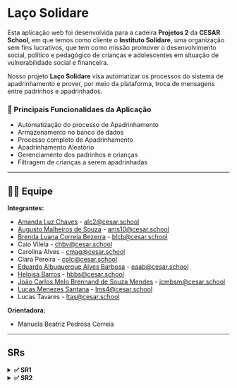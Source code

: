 # Laço Solidare

Esta aplicação web foi desenvolvida para a cadeira **Projetos 2** da **CESAR School**, em que temos como cliente o **Instituto Solidare**, uma organização sem fins lucrativos, que tem como missão promover o desenvolvimento social, político e pedagógico de crianças e adolescentes em situação de vulnerabilidade social e financeira.​ 

Nosso projeto **Laço Solidare** visa automatizar os processos do sistema de apadrinhamento e prover, por meio da plataforma, troca de mensagens entre padrinhos e apadrinhados.

### 📝 Principais Funcionalidaes da Aplicação
- Automatização do processo de Apadrinhamento 
- Armazenamento no banco de dados
- Processo completo de Apadrinhamento
- Apadrinhamento Aleatório
- Gerenciamento dos padrinhos e crianças
- Filtragem de crianças a serem apadrinhadas

---

## 👩‍💻 Equipe

**Integrantes:**

* [Amanda Luz Chaves](https://github.com/amandaaluzc) - alc2@cesar.school  
* [Augusto Malheiros de Souza](https://github.com/goodguto) - ams10@cesar.school  
* [Brenda Luana Correia Bezerra](https://github.com/brendalu2005) - blcb@cesar.school  
* Caio Vilela - chbv@cesar.school  
* Carolina Alves - cmag@cesar.school  
* Clara Pereira - cplc@cesar.school  
* [Eduardo Albuquerque Alves Barbosa](https://github.com/eduaab) - eaab@cesar.school  
* [Heloisa Barros](https://github.com/heloisaborba) - hbbs@cesar.school  
* [João Carlos Melo Brennand de Souza Mendes](https://github.com/joaocm1804) - jcmbsm@cesar.school  
* [Lucas Menezes Santana](https://github.com/ucasmenezes08) - lms4@cesar.school  
* Lucas Tavares - ltas@cesar.school  

**Orientadora:**  
* Manuela Beatriz Pedrosa Correia

---

## SRs

<details>
<summary><strong>✅ SR1</strong></summary>

### 📜 Histórias de Usuário - Funcionalidades do Site "Laço Solidare"

#### História 02: Escolher uma criança de maneira aleatória

**Cenário 1**: Como usuário, ao visualizar as crianças na página de apadrinhamento do site “Laço Solidare”, gostaria de escolher uma criança de maneira aleatória, para não precisar tomar essa decisão tão difícil.

- **Dado** que o usuário está visualizando a página de apadrinhamento  
- **Quando** o usuário seleciona o botão “Escolha por Mim”  
- **Então** o site lhe indica uma criança para que ele possa apadrinhar  

#### História 03: Visualizar a descrição das crianças

**Cenário 1**: Como usuário, ao visualizar as crianças na página de apadrinhamento do site “Laço Solidare”, gostaria de poder ver mais informações sobre ela, para conseguir escolher quem quero apadrinhar.

- **Dado** que o usuário está visualizando a página de apadrinhamento  
- **Quando** o usuário seleciona o ícone de alguma criança  
- **Então** é exibido um modal com o nome, idade e sonho da criança escolhida  

🔗 [Link das Histórias de Usuário](https://docs.google.com/document/d/19KuOhW94pM85Zn40VEzIR0fK93RL_y0x_1isjKfzXWE/edit?usp=sharing)

---

### ✏️ Sketches

![Sketche1](media/sketche1.jpg)
![Sketche2](media/sketche2.jpg)

---

### 🎥 Screencast

[Screencast protótipo de baixa](https://youtu.be/LvRqtPp6ix8?feature=shared)

[Screencast Aplicação](https://youtu.be/z5TkcGMuzKM?feature=shared)

---

### 📋 Diagrama de Atividades

![Diagrama de Atividades](media/diagramasr1.jpg)

---

### 📌 Backlog e Sprint

#### Backlog:
![Backlog1](media/Backlog1.png)

#### Sprint SR1:
![Sprint](media/Sprint1.png)

---

### 🐛 Issue/Bug Tracker

* Issue #2  
  ![Issue #2](media/issue-1/bug2.png)

* Issue #8  
  ![Issue #8](media/issue-1/bug8.png)

* Issue #9  
  ![Issue #9](media/issue-1/bug9.png)

* Issue #13  
  ![Issue #13](media/issue-1/bug13.png)

* Issue #14  
  ![Issue #14](media/issue-1/bug14.png)

* Issue #16  
  ![Issue #16](media/issue-1/bug16.png)

* Issue #21  
  ![Issue #21](media/issue-1/bug21.png)

* Issue #24  
  ![Issue #24](media/issue-1/bug24.png)

* Issue #26  
  ![Issue #26](media/issue-1/bug26.png)

---

### 🚀 Deployment

🔗 [Site no Ar](https://lacosolidare-abcshnhxerhqbgga.brazilsouth-01.azurewebsites.net/)

🔗 [Página do Admin](https://lacosolidare-abcshnhxerhqbgga.brazilsouth-01.azurewebsites.net/admin)

#### Dados Admin
- **Login**: G5PJLACOSOLIDAREADMIN  
- **Senha**: #GRUPO5LS2025

---

### 👯‍♂️ Relato de programação

📄 [Documento da Programação em Par](https://docs.google.com/document/d/14FbzH0i16PJSR0gSy0T5qJmpo38lusP7hxhiUT6zfVk/edit?usp=sharing)

</details>

<details>
<summary><strong>✅ SR2</strong></summary>

### 📜 Histórias de Usuário Implementadas

#### História 01: Como usuário, eu gostaria de escolher uma criança para apadrinhar 
#### História 04: Como usuário, eu gostaria de filtrar as crianças por idade e/ou por gênero
#### História 05: Como padrinho, eu gostaria de visualizar as crianças que apadrinhei 
#### História 06: Como administrador, eu gostaria de gerenciar os padrinhos
#### História 07: Como administrador, eu gostaria de cadastrar crianças
#### História 08: Como administrador, eu gostaria de gerenciar as crianças

🔗 [Link das Histórias de Usuário e Cenários Atualizados](https://docs.google.com/document/d/1u4eRhVVwZgFhZe1qXeQgEIQJguWyihG8sPGUJnuedxc/edit?usp=sharing)

---

### ✏️ Sketches

![Sketche1](media/sketche1.jpg)

---

### 🎥 Screencast

[Screencast protótipo do Figma]()

[Screencast Aplicação]()

[Screencast Testes Automatizados]()

---

### 📋 Diagrama de Atividades

![Diagrama de Atividades](media/diagramasr1.jpg)

---

### 📌 Backlog e Sprint

#### Backlog:
![Backlog2](media/entrega02/Backlog02.png)

#### Sprint SR1:
![Sprint2](media/entrega02/Sprint02.png)

[Link para acessar o JIRA](https://focustimenow.atlassian.net/jira/software/projects/LS/boards/34?sprintStarted=true)

---

### 🐛 Issue/Bug Tracker

* Issue #32
  ![Issue #32](media/entrega02/issue32.png)
* Issue #33  
  ![Issue #33](media/entrega02/issue33.png)

* Issue #37  
  ![Issue #37](media/entrega02/issue37.png)

* Issue #40  
  ![Issue #40](media/entrega02/issue40.png)

* Issue #41  
  ![Issue #41](media/entrega02/issue41.png)

* Issue #45  
  ![Issue #45](media/entrega02/issue45.png)

* Issue #47  
  ![Issue #47](media/entrega02/issue47.png)

* Issue #48  
  ![Issue #48](media/entrega02/issue48.png)

* Issue #49  
  ![Issue #49](media/entrega02/issue49.png)

* Issue #51  
  ![Issue #51](media/entrega02/issue51.png)

* Issue #52  
  ![Issue #52](media/entrega02/issue52.png)

* Issue #55  
  ![Issue #55](media/entrega02/issue55.png)


---

### 🚀 Deployment

🔗 [Site no Ar - Novo Link](https://laco-solidare.azurewebsites.net/)

🔗 [Página do Admin](https://laco-solidare.azurewebsites.net/login_admin/)

#### Dados Admin
- **Login**: lacoadmin  
- **Senha**: DBA@GPJG5

---

### 👯‍♂️ Relato de programação

📄 [Documento da Programação em Par - Entrega 02](https://docs.google.com/document/d/12EiYS9isAyvY8A6FKgB3mp9Z-fEv6qGa63lO3Mxju3g/edit?usp=sharing)

</details>
